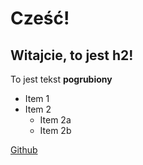 # Cześć!

## Witajcie, to jest h2!

To jest tekst **pogrubiony**

- Item 1
- Item 2
  - Item 2a
  - Item 2b

[Github](http://github.com)
